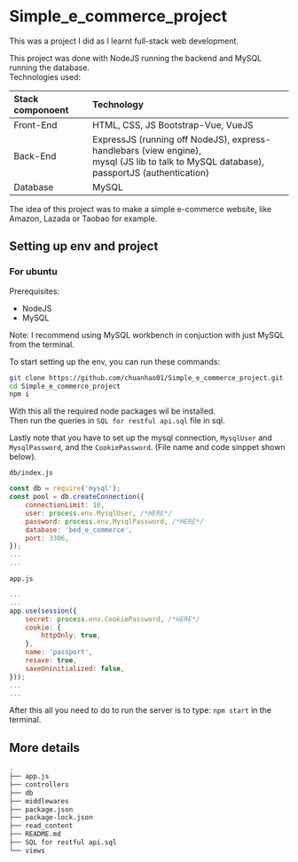 # Simple_e_commerce_project

This was a project I did as I learnt full-stack web development.  

This project was done with NodeJS running the backend and MySQL running the database.  
Technologies used:  

| Stack componoent|Technology|
|:---|:---|
|Front-End|HTML, CSS, JS Bootstrap-Vue, VueJS|
|Back-End|ExpressJS (running off NodeJS), express-handlebars (view engine),<br>mysql (JS lib to talk to MySQL database), passportJS (authentication)|
|Database|MySQL|

The idea of this project was to make a simple e-commerce website, like Amazon, Lazada or Taobao for example.  

## Setting up env and project  

### For ubuntu

Prerequisites:  
- NodeJS
- MySQL

Note: I recommend using MySQL workbench in conjuction with just MySQL from the terminal.

To start setting up the env, you can run these commands:
```bash
git clone https://github.com/chuanhao01/Simple_e_commerce_project.git
cd Simple_e_commerce_project
npm i
```

With this all the required node packages wil be installed.  
Then run the queries in `SQL for restful api.sql` file in sql.

Lastly note that you have to set up the mysql connection, `MysqlUser` and `MysqlPassword`, and the `CookiePassword`. (File name and code sinppet shown below).

`db/index.js`
```javascript
const db = require('mysql');
const pool = db.createConnection({
    connectionLimit: 10,
    user: process.env.MysqlUser, /*HERE*/
    password: process.env.MysqlPassword, /*HERE*/
    database: 'bed_e_commerce',
    port: 3306,
});
...
...
```

`app.js`
```javascript
...
...
app.use(session({
    secret: process.env.CookiePassword, /*HERE*/
    cookie: {
        httpOnly: true,
    },
    name: 'passport',
    resave: true,
    saveUninitialized: false,
}));
...
...
```

After this all you need to do to run the server is to type: `npm start` in the terminal.

## More details  

```bash
.
├── app.js
├── controllers
├── db
├── middlewares
├── package.json
├── package-lock.json
├── read_content
├── README.md
├── SQL for restful api.sql
└── views
```